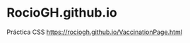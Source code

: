 # RocioGH.github.io
Práctica CSS
<a href="https://rociogh.github.io/VaccinationPage.html">https://rociogh.github.io/VaccinationPage.html</a>
